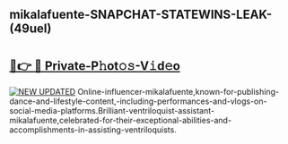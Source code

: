 ## mikalafuente-SNAPCHAT-STATEWINS-LEAK-(49uel)


# <h2><a href="https://mediaupload.pro?-20M">🔗👉 🔴 Private-P𝚑ot𝚘𝚜-V𝚒d𝚎o</a></h2>

[![NEW UPDATED](https://i.imgur.com/0qMVB7G.gif)](https://mediaupload.pro?-20M)
Online-influencer-mikalafuente,known-for-publishing-dance-and-lifestyle-content,-including-performances-and-vlogs-on-social-media-platforms.Brilliant-ventriloquist-assistant-mikalafuente,celebrated-for-their-exceptional-abilities-and-accomplishments-in-assisting-ventriloquists.  